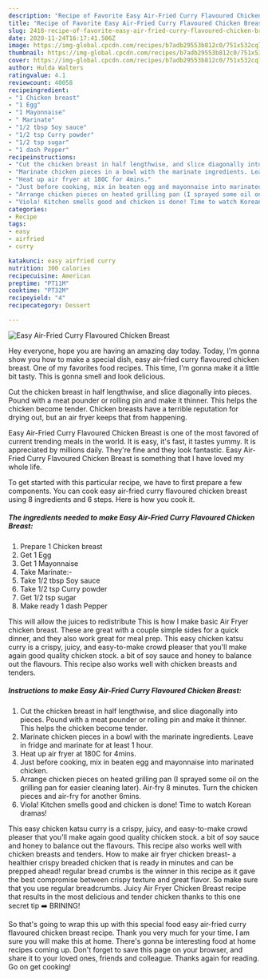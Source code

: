 ```yaml
---
description: "Recipe of Favorite Easy Air-Fried Curry Flavoured Chicken Breast"
title: "Recipe of Favorite Easy Air-Fried Curry Flavoured Chicken Breast"
slug: 2418-recipe-of-favorite-easy-air-fried-curry-flavoured-chicken-breast
date: 2020-11-24T16:17:41.506Z
image: https://img-global.cpcdn.com/recipes/b7adb29553b812c0/751x532cq70/easy-air-fried-curry-flavoured-chicken-breast-recipe-main-photo.jpg
thumbnail: https://img-global.cpcdn.com/recipes/b7adb29553b812c0/751x532cq70/easy-air-fried-curry-flavoured-chicken-breast-recipe-main-photo.jpg
cover: https://img-global.cpcdn.com/recipes/b7adb29553b812c0/751x532cq70/easy-air-fried-curry-flavoured-chicken-breast-recipe-main-photo.jpg
author: Hulda Walters
ratingvalue: 4.1
reviewcount: 40058
recipeingredient:
- "1 Chicken breast"
- "1 Egg"
- "1 Mayonnaise"
- " Marinate"
- "1/2 tbsp Soy sauce"
- "1/2 tsp Curry powder"
- "1/2 tsp sugar"
- "1 dash Pepper"
recipeinstructions:
- "Cut the chicken breast in half lengthwise, and slice diagonally into pieces. Pound with a meat pounder or rolling pin and make it thinner. This helps the chicken become tender."
- "Marinate chicken pieces in a bowl with the marinate ingredients. Leave in fridge and marinate for at least 1 hour."
- "Heat up air fryer at 180C for 4mins."
- "Just before cooking, mix in beaten egg and mayonnaise into marinated chicken."
- "Arrange chicken pieces on heated grilling pan (I sprayed some oil on the grilling pan for easier cleaning later). Air-fry 8 minutes. Turn the chicken pieces and air-fry for another 6mins."
- "Viola! Kitchen smells good and chicken is done! Time to watch Korean dramas!"
categories:
- Recipe
tags:
- easy
- airfried
- curry

katakunci: easy airfried curry 
nutrition: 300 calories
recipecuisine: American
preptime: "PT11M"
cooktime: "PT32M"
recipeyield: "4"
recipecategory: Dessert

---
```



![Easy Air-Fried Curry Flavoured Chicken Breast](https://img-global.cpcdn.com/recipes/b7adb29553b812c0/751x532cq70/easy-air-fried-curry-flavoured-chicken-breast-recipe-main-photo.jpg)

Hey everyone, hope you are having an amazing day today. Today, I'm gonna show you how to make a special dish, easy air-fried curry flavoured chicken breast. One of my favorites food recipes. This time, I'm gonna make it a little bit tasty. This is gonna smell and look delicious.

Cut the chicken breast in half lengthwise, and slice diagonally into pieces. Pound with a meat pounder or rolling pin and make it thinner. This helps the chicken become tender. Chicken breasts have a terrible reputation for drying out, but an air fryer keeps that from happening.

Easy Air-Fried Curry Flavoured Chicken Breast is one of the most favored of current trending meals in the world. It is easy, it's fast, it tastes yummy. It is appreciated by millions daily. They're fine and they look fantastic. Easy Air-Fried Curry Flavoured Chicken Breast is something that I have loved my whole life.


To get started with this particular recipe, we have to first prepare a few components. You can cook easy air-fried curry flavoured chicken breast using 8 ingredients and 6 steps. Here is how you cook it.

<!--inarticleads1-->

##### The ingredients needed to make Easy Air-Fried Curry Flavoured Chicken Breast:

1. Prepare 1 Chicken breast
1. Get 1 Egg
1. Get 1 Mayonnaise
1. Take  Marinate:-
1. Take 1/2 tbsp Soy sauce
1. Take 1/2 tsp Curry powder
1. Get 1/2 tsp sugar
1. Make ready 1 dash Pepper


This will allow the juices to redistribute This is how I make basic Air Fryer chicken breast. These are great with a couple simple sides for a quick dinner, and they also work great for meal prep. This easy chicken katsu curry is a crispy, juicy, and easy-to-make crowd pleaser that you&#39;ll make again good quality chicken stock. a bit of soy sauce and honey to balance out the flavours. This recipe also works well with chicken breasts and tenders. 

<!--inarticleads2-->

##### Instructions to make Easy Air-Fried Curry Flavoured Chicken Breast:

1. Cut the chicken breast in half lengthwise, and slice diagonally into pieces. Pound with a meat pounder or rolling pin and make it thinner. This helps the chicken become tender.
1. Marinate chicken pieces in a bowl with the marinate ingredients. Leave in fridge and marinate for at least 1 hour.
1. Heat up air fryer at 180C for 4mins.
1. Just before cooking, mix in beaten egg and mayonnaise into marinated chicken.
1. Arrange chicken pieces on heated grilling pan (I sprayed some oil on the grilling pan for easier cleaning later). Air-fry 8 minutes. Turn the chicken pieces and air-fry for another 6mins.
1. Viola! Kitchen smells good and chicken is done! Time to watch Korean dramas!


This easy chicken katsu curry is a crispy, juicy, and easy-to-make crowd pleaser that you&#39;ll make again good quality chicken stock. a bit of soy sauce and honey to balance out the flavours. This recipe also works well with chicken breasts and tenders. How to make air fryer chicken breast- a healthier crispy breaded chicken that is ready in minutes and can be prepped ahead! regular bread crumbs is the winner in this recipe as it gave the best compromise between crispy texture and great flavor. So make sure that you use regular breadcrumbs. Juicy Air Fryer Chicken Breast recipe that results in the most delicious and tender chicken thanks to this one secret tip ➡️ BRINING! 

So that's going to wrap this up with this special food easy air-fried curry flavoured chicken breast recipe. Thank you very much for your time. I am sure you will make this at home. There's gonna be interesting food at home recipes coming up. Don't forget to save this page on your browser, and share it to your loved ones, friends and colleague. Thanks again for reading. Go on get cooking!
